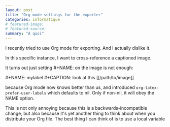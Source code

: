 ```yaml
---
layout: post
title: "Org mode settings for the exporter"
categories: informatique
# featured-image: 
# featured-source: 
summary: "À quoi"
---
```

I recently tried to use Org mode for exporting. And I actually dislike it.

In this specific instance, I want to cross-reference a captioned image.

It turns out just setting #+NAME: on the image is not enough:

#+NAME: mylabel
#+CAPTION: look at this
[[/path/to/image]]

because Org mode now knows better than us, and introduced `org-latex-prefer-user-labels` which defaults to nil. Only if non-nil, it will obey the NAME option.

This is not only annoying because this is a backwards-incompatible change, but also because it's yet another thing to think about when you distribute your Org file. The best thing I can think of is to use a local variable
